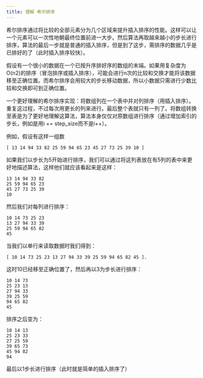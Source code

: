 ```yaml
---
title: 理解 希尔排序
---
```


希尔排序通过将比较的全部元素分为几个区域来提升插入排序的性能。这样可以让一个元素可以一次性地朝最终位置前进一大步。然后算法再取越来越小的步长进行排序，算法的最后一步就是普通的插入排序，但是到了这步，需排序的数据几乎是已排好的了（此时插入排序较快）。

假设有一个很小的数据在一个已按升序排好序的数组的末端。如果用复杂度为O(n2)的排序（冒泡排序或插入排序），可能会进行n次的比较和交换才能将该数据移至正确位置。而希尔排序会用较大的步长移动数据，所以小数据只需进行少数比较和交换即可到正确位置。

一个更好理解的希尔排序实现：将数组列在一个表中并对列排序（用插入排序）。重复这过程，不过每次用更长的列来进行。最后整个表就只有一列了。将数组转换至表是为了更好地理解这算法，算法本身仅仅对原数组进行排序（通过增加索引的步长，例如是用i += step_size而不是i++）。

例如，假设有这样一组数

	[ 13 14 94 33 82 25 59 94 65 23 45 27 73 25 39 10 ]

如果我们以步长为5开始进行排序，我们可以通过将这列表放在有5列的表中来更好地描述算法，这样他们就应该看起来是这样：


    13 14 94 33 82
    25 59 94 65 23
    45 27 73 25 39
    10


然后我们对每列进行排序：

    10 14 73 25 23
    13 27 94 33 39
    25 59 94 65 82
    45
当我们以单行来读取数据时我们得到：

    [ 10 14 73 25 23 13 27 94 33 39 25 59 94 65 82 45 ].

这时10已经移至正确位置了，然后再以3为步长进行排序：

    10 14 73
    25 23 13
    27 94 33
    39 25 59
    94 65 82
    45
排序之后变为：

    10 14 13
    25 23 33
    27 25 59
    39 65 73
    45 94 82
    94
最后以1步长进行排序（此时就是简单的插入排序了）